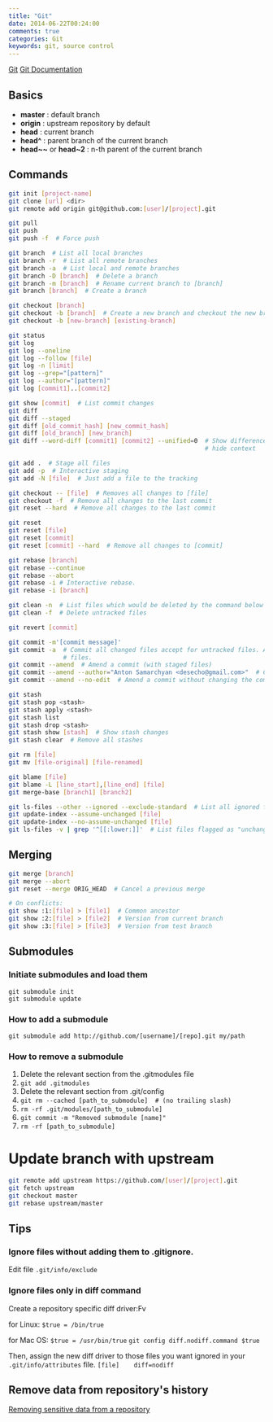 ```yaml
---
title: "Git"
date: 2014-06-22T00:24:00
comments: true
categories: Git
keywords: git, source control
---
```


[Git](http://git-scm.com/)
[Git Documentation](https://git-scm.com/doc)

## Basics
* **master** : default branch
* **origin** : upstream repository by default
* **head** : current branch
* **head^** : parent branch of the current branch
* **head~~** or **head~2** : n-th parent of the current branch

## Commands
```bash
git init [project-name]
git clone [url] <dir>
git remot­e add origi­n git@g­ithub.com:[user]/[project].git

git pull
git push
git push -f  # Force push

git branch  # List all local branches
git branch -r  # List all remote branches
git branch -a  # List local and remote branches
git branch -D [branch]  # Delete a branch
git branch -m [branch]  # Rename current branch to [branch]
git branch [branch]  # Create a branch

git checkout [branch]
git checkout -b [branch]  # Create a new branch and checkout the new branch.
git checkout -b [new-branch] [existing-branch]

git status
git log
git log --oneline
git log --follow [file]
git log -n [limit]
git log --grep="[pattern]"
git log --author="[pattern]"
git log [commit1]..[commit2]

git show [commit]  # List commit changes
git diff
git diff --staged
git diff [old_commit_hash] [new_commit_hash]
git diff [old_branch] [new_branch]
git diff --word-diff [commit1] [commit2] --unified=0  # Show difference in words and
													  # hide context

git add .  # Stage all files
git add -p  # Interactive staging
git add -N [file]  # Just add a file to the tracking

git checkout -- [file]  # Removes all changes to [file]
git checkout -f  # Remove all changes to the last commit
git reset --hard  # Remove all changes to the last commit

git reset
git reset [file]
git reset [commit]
git reset [commit] --hard  # Remove all changes to [commit]

git rebase [branch]
git rebase --continue
git rebase --abort
git rebase -i # Interactive rebase.
git rebase -i [branch]

git clean -n  # List files which would be deleted by the command below
git clean -f  # Delete untracked files

git revert [commit]

git commit -m'[commit message]'
git commit -a  # Commit all changed files accept for untracked files. Also, delete deleted
			   # files.
git commit --amend  # Amend a commit (with staged files)
git commit --amend --author="Anton Samarchyan <desecho@gmail.com>"  # Change the author of previous commit
git commit --amend --no-edit  # Amend a commit without changing the commit message

git stash
git stash pop <stash>
git stash apply <stash>
git stash list
git stash drop <stash>
git stash show [stash]  # Show stash changes
git stash clear  # Remove all stashes

git rm [file]
git mv [file-original] [file-renamed]

git blame [file]
git blame -L [line_start],[line_end] [file]
git merge-base [branch1] [branch2]

git ls-files --other --ignored --exclude-standard  # List all ignored files
git update-index --assume-unchanged [file]
git update-index --no-assume-unchanged [file]
git ls-files -v | grep '^[[:lower:]]'  # List files flagged as "unchanged"
```

## Merging
```bash
git merge [branch]
git merge --abort
git reset --merge ORIG_HEAD  # Cancel a previous merge

# On conflicts:
git show :1:[file] > [file1]  # Common ancestor
git show :2:[file] > [file2]  # Version from current branch
git show :3:[file] > [file3]  # Version from test branch
```

## Submodules
### Initiate submodules and load them
```
git submodule init
git submodule update
```

### How to add a submodule
```
git submodule add http://github.com/[username]/[repo].git my/path
```

### How to remove a submodule
1. Delete the relevant section from the .gitmodules file
2. `git add .gitmodules`
3. Delete the relevant section from .git/config
4. `git rm --cached [path_to_submodule]  # (no trailing slash)`
5. `rm -rf .git/modules/[path_to_submodule]`
6. `git commit -m "Removed submodule [name]"`
7. `rm -rf [path_to_submodule]`

# Update branch with upstream
```bash
git remote add upstream https://github.com/[user]/[project].git
git fetch upstream
git checkout master
git rebase upstream/master
```

## Tips

### Ignore files without adding them to .gitignore.
Edit file `.git/info/exclude`

### Ignore files only in diff command
Create a repository specific diff driver:Fv

for Linux:
`$true = /bin/true`

for Mac OS:
`$true = /usr/bin/true`
`git config diff.nodiff.command $true`

Then, assign the new diff driver to those files you want ignored in your `.git/info/attributes` file.
`[file]    diff=nodiff`

## Remove data from repository's history

[Removing sensitive data from a repository](https://help.github.com/articles/removing-sensitive-data-from-a-repository/)
